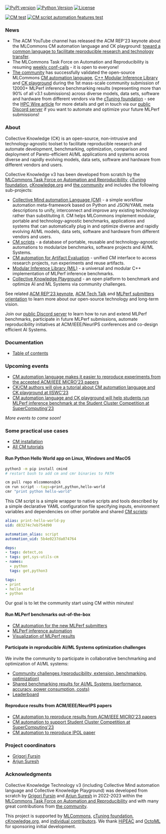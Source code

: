 [![PyPI version](https://badge.fury.io/py/cmind.svg)](https://pepy.tech/project/cmind)
[![Python Version](https://img.shields.io/badge/python-3+-blue.svg)](https://github.com/mlcommons/ck/tree/master/cm/cmind)
[![License](https://img.shields.io/badge/License-Apache%202.0-green)](LICENSE.md)

[![CM test](https://github.com/mlcommons/ck/actions/workflows/test-cm.yml/badge.svg)](https://github.com/mlcommons/ck/actions/workflows/test-cm.yml)
[![CM script automation features test](https://github.com/mlcommons/ck/actions/workflows/test-cm-script-features.yml/badge.svg)](https://github.com/mlcommons/ck/actions/workflows/test-cm-script-features.yml)

### News

* The ACM YouTube channel has released the ACM REP'23 keynote about the MLCommons CM automation language and CK playground:
  [toward a common language to facilitate reproducible research and technology transfer](https://youtu.be/_1f9i_Bzjmg?si=7XoXRtcU0rglRJr0).
* The MLCommons Task Force on Automation and Reproducibility is resuming [weekly conf-calls](https://docs.google.com/document/d/1zMNK1m_LhWm6jimZK6YE05hu4VH9usdbKJ3nBy-ZPAw/edit) - 
  it is open to everyone!
* [The community](https://access.cknowledge.org/playground/?action=contributors) has successfully validated 
  the open-source MLCommons [CM automation language](cm/README.md), 
  [C++ Modular Inference Library](cm-mlops/script/app-mlperf-inference-cpp/README-extra.md) 
  and [CK playground](https://access.cKnowledge.org)
  during the 1st mass-scale community submission of 12000+ MLPerf
  inference benchmarking results (representing more than 90% of all v3.1 submissions)
  across diverse models, data sets, software and hardware 
  from different vendors via the [cTuning foundation](https://cTuning.org) - 
  see the [HPC Wire article](https://www.hpcwire.com/2023/09/13/mlperf-releases-latest-inference-results-and-new-storage-benchmark)
  for more details and get in touch via our [public Discord server](https://discord.gg/JjWNWXKxwT) 
  if you want to automate and optimize your future MLPerf submissions!


### About

Collective Knowledge (CK) is an open-source, non-intrusive and technology-agnostic toolset
to facilitate reproducible research and automate development, benchmarking, optimization, comparison and 
deployment of Pareto-efficient AI/ML applications and systems across diverse and rapidly evolving models, data sets, 
software and hardware from different vendors and users.

Collective Knowledge v3 has been developed from scratch by the [MLCommons Task Force on Automation and Reproducibility](https://github.com/mlcommons/ck/blob/master/docs/taskforce.md), 
[cTuning foundation](https://cTuning.org), [cKnowledge.org](https://cKnowledge.org) and [the community](CONTRIBUTING.md) 
and includes the following sub-projects:

* [Collective Mind automation Language (CM)](cm) - a simple workflow automation meta-framework 
  based on Python and JSON/YAML meta descriptions to unify, interconnect and improve any existing technology 
  rather than substituting it. CM helps MLCommons implement modular, portable and technology-agnostic 
  benchmarks, applications and systems that can automatically
  plug in and optimize diverse and rapidly evolving AI/ML models, data sets, software and hardware
  from different vendors and users.
* [CM scripts](cm-mlops/scripts) - a database of portable, reusable and technology-agnostic automations to modularize benchmarks, software projects and AI/ML Systems.
* [CM automation for Artifact Evaluation](https://github.com/ctuning/cm-reproduce-research-projects) - unified CM interface to access research projects, run experiments and reuse artifacts.
* [Modular Inference Library (MIL)](https://cknowledge.org/mil) - a universal and modular C++ implementation of MLPerf inference benchmarks.
* [Collective Knowledge Playground](https://access.cKnowledge.org) - an open platform to benchmark and optimize AI and ML Systems via community challenges.

See related [ACM REP'23 keynote](https://doi.org/10.5281/zenodo.8105339), 
[ACM Tech Talk](https://learning.acm.org/techtalks/reproducibility) 
and [MLPerf submitters orientation](https://doi.org/10.5281/zenodo.8144274) 
to learn more about our open-source technology and long-term vision.

Join our [public Discord server](https://discord.gg/JjWNWXKxwT) to learn how to run and extend MLPerf benchmarks, participate in future MLPerf submissions, 
automate reproducibility initiatives at ACM/IEEE/NeurIPS conferences and co-design efficient AI Systems.

### Documentation

* [Table of contents](docs/README.md)

### Upcoming events

* [CM automation language makes it easier to reproduce experiments from the accepted ACM/IEEE MICRO'23 papers](https://github.com/ctuning/cm-reproduce-research-projects/tree/main/script)
* [CK/CM authors will give a tutorial about CM automation language and CK playground at IISWC'23](https://iiswc.org/iiswc2023/#/program/)
* [CM automation language and CK playground will help students run MLPerf inference benchmark at the Student Cluster Competition at SuperComputing'23](https://sc23.supercomputing.org/students/student-cluster-competition)

*More events to come soon!*


### Some practical use cases

* [CM installation](https://github.com/mlcommons/ck/blob/master/docs/installation.md)
* [All CM tutorials](https://github.com/mlcommons/ck/blob/master/docs/tutorials)

#### Run Python Hello World app on Linux, Windows and MacOS

```bash
python3 -m pip install cmind
# restart bash to add cm and cmr binaries to PATH

cm pull repo mlcommons@ck
cm run script --tags=print,python,hello-world
cmr "print python hello-world"
```

This CM script is a simple wrapper to native scripts and tools
described by a simple declarative YAML configuration file
specifying inputs, environment variables and dependencies on other portable
and shared [CM scripts](https://github.com/mlcommons/ck/tree/master/cm-mlops/script):

```yaml
alias: print-hello-world-py
uid: d83274c7eb754d90

automation_alias: script
automation_uid: 5b4e0237da074764

deps:
- tags: detect,os
- tags: get,sys-utils-cm
- names:
  - python
  tags: get,python3

tags:
- print
- hello-world
- python

```

Our goal is to let the community start using CM within minutes!

#### Run MLPerf benchmarks out-of-the-box

* [CM automation for the new MLPerf submitters](https://doi.org/10.5281/zenodo.8144274)
* [MLPerf inference automation](https://github.com/mlcommons/ck/blob/master/docs/mlperf/inference)
* [Visualization of MLPerf results](https://access.cknowledge.org/playground/?action=experiments)

#### Participate in reproducible AI/ML Systems optimization challenges

We invite the community to participate in collaborative benchmarking and optimization of AI/ML systems:
* [Community challenges (reproducibility, extension, benchmarking, optimization)](https://access.cknowledge.org/playground/?action=challenges)
* [Shared benchmarking results for AI/ML Systems (performance, accuracy, power consumption, costs)](https://access.cknowledge.org/playground/?action=experiments) 
* [Leaderboard](https://access.cknowledge.org/playground/?action=contributors)

#### Reproduce results from ACM/IEEE/NeurIPS papers

* [CM automation to reproduce results from ACM/IEEE MICRO'23 papers](https://github.com/ctuning/cm-reproduce-research-projects)
* [CM automation to support Student Cluster Competition at SuperComputing'23](https://github.com/mlcommons/ck/blob/master/docs/tutorials/sc22-scc-mlperf.md)
* [CM automation to reproduce IPOL paper](https://github.com/mlcommons/ck/blob/master/cm-mlops/script/reproduce-ipol-paper-2022-439/README-extra.md)



### Project coordinators

* [Grigori Fursin](https://cKnowledge.org/gfursin)
* [Arjun Suresh](https://www.linkedin.com/in/arjunsuresh)

### Acknowledgments

Collective Knowledge Technology v3 (including Collective Mind automation language and Collective Knowledge Playground)
was developed from scratch by [Grigori Fursin](https://cKnowledge.org/gfursin) 
and [Arjun Suresh](https://www.linkedin.com/in/arjunsuresh) in 2022-2023
within the [MLCommons Task Force on Automation and Reproducibility](docs/taskforce.md)
and with many great contributions from [the community](CONTRIBUTING.md).

This project is supported by [MLCommons](https://mlcommons.org), 
[cTuning foundation](https://cTuning.org),
[cKnowledge.org](https://cKnowledge.org),
and [individual contributors](https://github.com/mlcommons/ck/blob/master/CONTRIBUTING.md).
We thank [HiPEAC](https://hipeac.net) and [OctoML](https://octoml.ai) for sponsoring initial development.

